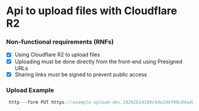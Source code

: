 # Api to upload files with Cloudflare R2

### Non-functional requirements (RNFs)
- [x] Using Cloudflare R2 to upload files
- [x] Uploading must be done directly from the front-end using Presigned URLs
- [x] Sharing links must be signed to prevent public access

### Upload Example

```js
 http --form PUT https://example-upload-dev.10292b14168cb4e2d4f98c84ad0f699e.r2.cloudflarestorage.com/file.mp4\?X-Amz-Algorithm\=AWS4-HMAC-SHA256\&X-Amz-Content-Sha256\=UNSIGNED-PAYLOAD\&X-Amz-Credential\=a6d180224c7a6f3d0beeeaa1f097ff82%2F20240118%2Fauto%2Fs3%2Faws4_request\&X-Amz-Date\=20240118T025149Z\&X-Amz-Expires\=600\&X-Amz-Signature\=a1bf7b6ae8c32ff7115e967f710e5dcc78d6b0accf559a62cd50474716013f5f\&X-Amz-SignedHeaders\=host\&x-id\=PutObject "Content-Type":"video/mp4" < example.mp4 
```